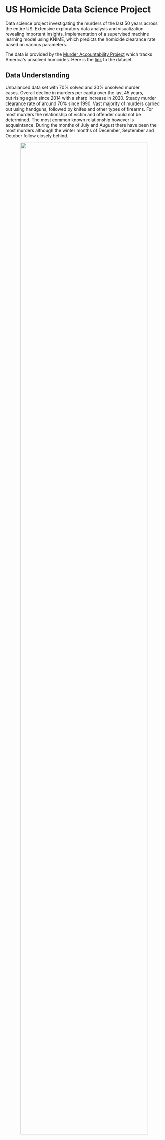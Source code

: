 # US Homicide Data Science Project

Data science project investigating the murders of the last 50 years across the entire US. Extensive exploratory data analysis and visualization revealing important insights. Implementation of a supervised machine learning model using KNIME, which predicts the homicide clearance rate based on various parameters.

The data is provided by the [Murder Accountability Project](http://www.murderdata.org/) which tracks America's unsolved homicides. Here is the [link](https://www.dropbox.com/s/vul9mcu25q9usm1/SHR.zip?dl=1) to the dataset.

## Data Understanding

Unbalanced data set with 70% solved and 30% unsolved murder cases. Overall decline in murders per capita over the last 45 years, but rising again since 2014 with a sharp increase in 2020. Steady murder clearance rate of around 70% since 1990. Vast majority of murders carried out using handguns, followed by knifes and other types of firearms. For most murders the relationship of victim and offender could not be determined. The most common known relationship however is acquaintance. During the months of July and August there have been the most murders although the winter months of December, September and October follow closely behind.


<p align="center"><img src="https://github.com/glarkstoat/DDS-Project/assets/74681570/329676f7-a519-492f-9551-b803a77c91c0" width="90%"/></p>


Most of the victims were around 20 years old. Distribution decays exponentially with growing age. The overwhelming majority of murders only have one victim. Around 78% of victims where male and 22% were female. The share of black vs. white victims was almost 50/50 over the last 45 years. Due to the way the data was generated by the source, no reliable insights about the offenders could be derived.

<p align="center"><img src="https://github.com/glarkstoat/DDS-Project/assets/74681570/d75fa689-2e69-49f9-8cd5-b5278f5dbdb7" width="90%"/></p>


Texas seems to have (compared to states with similar number of murders) a relatively high murder clearance rate while New York has a clearance rate of only about 50%. District of Columbia has an even worse clearance rate of only about 25% over the last 45 years. Looking at the distribution of sex of victims on a state-by-state basis reveals no obvious cases where disproportionately many women or men have been murdered. In almost all states the proportion of male vs. female victims is roughly 80/20. 


<p align="center"><img src="https://github.com/glarkstoat/DDS-Project/assets/74681570/62454448-65bc-4e2a-986d-6113b08309e5" width="90%"/></p>
<p align="center"><img src="https://github.com/glarkstoat/DDS-Project/assets/74681570/6162677e-5d66-4651-a593-66e1dedea622" width="40%"/></p>

<p align="center"><img src="https://github.com/glarkstoat/DDS-Project/assets/74681570/6bd72bca-1c49-404a-b13a-f4f61b416146" width="90%"/></p>


## Knime Workflow

<p align="center"><img src="https://github.com/glarkstoat/DDS-Project/assets/74681570/9f36c066-d536-4d13-a06e-2f2224cdbe4d" width="90%"/></p>

## Results

<p align="center"><img src="https://github.com/glarkstoat/DDS-Project/assets/74681570/6ca3ba4a-2fbc-46c5-a09b-5d60607db6c2" width="40%"/></p>


